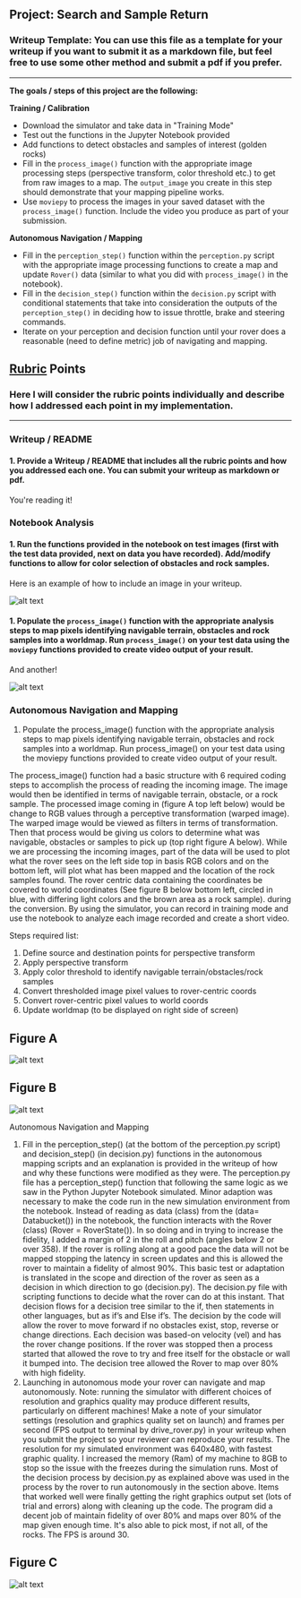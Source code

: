 ## Project: Search and Sample Return
### Writeup Template: You can use this file as a template for your writeup if you want to submit it as a markdown file, but feel free to use some other method and submit a pdf if you prefer.

---


**The goals / steps of this project are the following:**  

**Training / Calibration**  

* Download the simulator and take data in "Training Mode"
* Test out the functions in the Jupyter Notebook provided
* Add functions to detect obstacles and samples of interest (golden rocks)
* Fill in the `process_image()` function with the appropriate image processing steps (perspective transform, color threshold etc.) to get from raw images to a map.  The `output_image` you create in this step should demonstrate that your mapping pipeline works.
* Use `moviepy` to process the images in your saved dataset with the `process_image()` function.  Include the video you produce as part of your submission.

**Autonomous Navigation / Mapping**

* Fill in the `perception_step()` function within the `perception.py` script with the appropriate image processing functions to create a map and update `Rover()` data (similar to what you did with `process_image()` in the notebook). 
* Fill in the `decision_step()` function within the `decision.py` script with conditional statements that take into consideration the outputs of the `perception_step()` in deciding how to issue throttle, brake and steering commands. 
* Iterate on your perception and decision function until your rover does a reasonable (need to define metric) job of navigating and mapping.  

[//]: # (Image References)

[image1]: ./misc/rover_image.jpg
[image2]: ./calibration_images/example_grid1.jpg
[image3]: ./calibration_images/example_rock1.jpg
[image4]: ./misc/capturea.jpg
[image5]: ./misc/captureb.jpg
[image6]: ./misc/capturec.jpg

## [Rubric](https://review.udacity.com/#!/rubrics/916/view) Points
### Here I will consider the rubric points individually and describe how I addressed each point in my implementation.  

---
### Writeup / README

#### 1. Provide a Writeup / README that includes all the rubric points and how you addressed each one.  You can submit your writeup as markdown or pdf.  

You're reading it!

### Notebook Analysis
#### 1. Run the functions provided in the notebook on test images (first with the test data provided, next on data you have recorded). Add/modify functions to allow for color selection of obstacles and rock samples.
Here is an example of how to include an image in your writeup.

![alt text][image1]

#### 1. Populate the `process_image()` function with the appropriate analysis steps to map pixels identifying navigable terrain, obstacles and rock samples into a worldmap.  Run `process_image()` on your test data using the `moviepy` functions provided to create video output of your result. 
And another! 

![alt text][image2]
### Autonomous Navigation and Mapping

1. Populate the process_image() function with the appropriate analysis steps to map pixels identifying navigable terrain, obstacles and rock samples into a worldmap. Run process_image() on your test data using the moviepy functions provided to create video output of your result.

The process_image() function had a basic structure with 6 required coding steps to accomplish the process of reading the incoming image. The image would then be identified in terms of navigable terrain, obstacle, or a rock sample. The processed image coming in (figure A top left below) would be change to RGB values through a perceptive transformation (warped image). The warped image would be viewed as filters in terms of transformation. Then that process would be giving us colors to determine what was navigable, obstacles or samples to pick up (top right figure A below). While we are processing the incoming images, part of the data will be used to plot what the rover sees on the left side top in basis RGB colors and on the bottom left, will plot what has been mapped and the location of the rock samples found.  The rover centric data containing the coordinates be covered to world coordinates (See figure B below bottom left, circled in blue, with differing light colors and the brown area as a rock sample). during the conversion.  By using the simulator, you can record in training mode and use the notebook to analyze each image recorded and create a short video.

Steps required list: 
1.	Define source and destination points for perspective transform
2.	Apply perspective transform
3.	Apply color threshold to identify navigable terrain/obstacles/rock samples
4.	Convert thresholded image pixel values to rover-centric coords
5.	Convert rover-centric pixel values to world coords
6.	Update worldmap (to be displayed on right side of screen)

##                                        Figure A

![alt text][image4] 

##                                        Figure B

![alt text][image5]

Autonomous Navigation and Mapping
1. Fill in the perception_step() (at the bottom of the perception.py script) and decision_step() (in decision.py) functions in the autonomous mapping scripts and an explanation is provided in the writeup of how and why these functions were modified as they were.
The perception.py file has a perception_step() function that following the same logic as we saw in the Python Jupyter Notebook simulated. Minor adaption was necessary to make the code run in the new simulation environment from the notebook. Instead of reading as data (class) from the (data= Databucket()) in the notebook, the function interacts with the Rover (class) (Rover = RoverState()). In so doing and in trying to increase the fidelity, I added a margin of 2 in the roll and pitch (angles below 2 or over 358). If the rover is rolling along at a good pace the data will not be mapped stopping the latency in screen updates and this is allowed the rover to maintain a fidelity of almost 90%. This basic test or adaptation is translated in the scope and direction of the rover as seen as a decision in which direction to go (decision.py). 
The decision.py file with scripting functions to decide what the rover can do at this instant. That decision flows for a decision tree similar to the if, then statements in other languages, but as if’s and Else if’s.  The decision by the code will allow the rover to move forward if no obstacles exist, stop, reverse or change directions.  Each decision was based-on velocity (vel) and has the rover change positions. If the rover was stopped then a process started that allowed the rove to try and free itself for the obstacle or wall it bumped into. The decision tree allowed the Rover to map over 80% with high fidelity.
2. Launching in autonomous mode your rover can navigate and map autonomously.
Note: running the simulator with different choices of resolution and graphics quality may produce different results, particularly on different machines! Make a note of your simulator settings (resolution and graphics quality set on launch) and frames per second (FPS output to terminal by drive_rover.py) in your writeup when you submit the project so your reviewer can reproduce your results.
The resolution for my simulated environment was 640x480, with fastest graphic quality. I increased the memory (Ram) of my machine to 8GB to stop so the issue with the freezes during the simulation runs.  Most of the decision process by decision.py as explained above was used in the process by the rover to run autonomously in the section above. Items that worked well were finally getting the right graphics output set (lots of trial and errors) along with cleaning up the code. The program did a decent job of maintain fidelity of over 80% and maps over 80% of the map given enough time. It's also able to pick most, if not all, of the rocks. The FPS is around 30.

##       Figure C
![alt text][image6]


